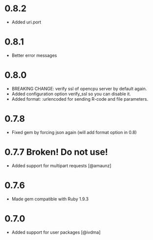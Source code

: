 # 0.8.2

* Added uri.port 

# 0.8.1

* Better error messages

# 0.8.0

* BREAKING CHANGE: verify ssl of opencpu server by default again.
* Added configuration option verify_ssl so you can disable it.
* Added format: :urlencoded for sending R-code and file parameters.

# 0.7.8

* Fixed gem by forcing json again (will add format option in 0.8)

# 0.7.7 Broken! Do not use!

* Added support for multipart requests [@amaunz]

# 0.7.6

* Made gem compatible with Ruby 1.9.3

# 0.7.0

* Added support for user packages [@ivdma]

